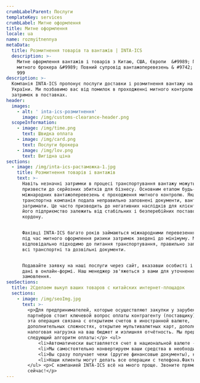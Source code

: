 ```yaml
---
crumbLabelParent: Послуги
templateKey: services
crumbLabel: Митне оформлення
title: Митне оформлення
locale: ua
name: rozmyitnennya
metaData:
  title: Розмитнення товарів та вантажів | INTA-ICS
  description: >-
    Митне оформлення вантажів і товарів з Китаю, США, Європи  &#9989; Послуги
    митного брокера &#9989; Повний супровід вантажоперевезень & #9742; 068 5555
    999
description: >-
  Компанія INTA-ICS пропонує послуги доставки і розмитнення вантажу на території
  України. Ми позбавимо вас від помилок в проходженні митного контролю та
  затримок в поставках.
header:
  images:
    - alt: ' inta-ics-розмитнення'
      image: /img/customs-clearance-header.png
  scopeInformation:
    - image: /img/time.png
      text: Швидка оплата
    - image: /img/card.png
      text: Послуги брокера
    - image: /img/lov.png
      text: Вигідна ціна
sections:
  - image: /img/inta-ics-растаможка-1.jpg
    title: Розмитнення товарів і вантажів
    text: >-
      Навіть незначні затримки в процесі транспортування вантажу можуть
      призвести до серйозних збитків для бізнесу. Основним етапом будь-яких
      міжнародних вантажоперевезень є проходження митного контролю. Якщо
      транспортна компанія подала неправильно заповнені документи, вантаж можуть
      затримати. Це часто призводить до негативних наслідків для клієнта, якщо
      його підприємство залежить від стабільних і безперебійних поставок з-за
      кордону.


      Фахівці INTA-ICS багато років займаються міжнародними перевезеннями, тому
      під час митного оформлення ризики затримок зведені до мінімуму. Ми
      відповідально підходимо до питання транспортування, правильно заповнюємо
      всі транспортні та дозвільні документи.


      Подавайте заявку на наші послуги через сайт, вказавши особисті і контактні
      дані в онлайн-формі. Наш менеджер зв'яжеться з вами для уточнення деталей
      замовлення.
seoSections:
  title: 2Сделаем выкуп ваших товаров с китайских интернет-площадок
  sections:
    - image: /img/seoImg.jpg
      text: >-
        <p>Для предпринимателей, которые осуществляют закупки у зарубежных
        партнёров стоит ключевой вопрос оплаты контрагенту (поставщику). Часто
        эта операция связана с открытием счетов в иностранной валюте,
        дополнительных сложностях, открытие мультивалютных карт, дополнительная
        налоговая нагрузка на ваш бюджет и излишняя отчётность. Мы предлагаем
        следующий алгоритм оплаты:</p> <ul>
            <li>Автоматически выставляется счет в национальной валюте - гривнах. По факту вы покупаете товар в гривнах.</li>
            <li>Мы самостоятельно конвертируем ваши средства в необходимую валюту поставщика по выгодному курсу и оплачиваем ваш заказ.</li>
            <li>Вы сразу получает чеки (другие финансовые документы), которые подтверждают факт оплаты.</li>
            <li>Наши клиенты могут делать все операции с телефона.Фактически, наша компания выполняет работу, связанную с обслуживанием валютных счетов. При этом вы всегда знаете оптовую стоимость товара в нашей национальной валюте.</li>
        </ul> <p>С компанией INTA-ICS всё на много проще. Звоните прямо
        сейчас!</p>
---
```

